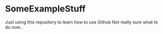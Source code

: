 # SomeExampleStuff
Just using this repository to learn how to use Github
Not really sure what to do now...
